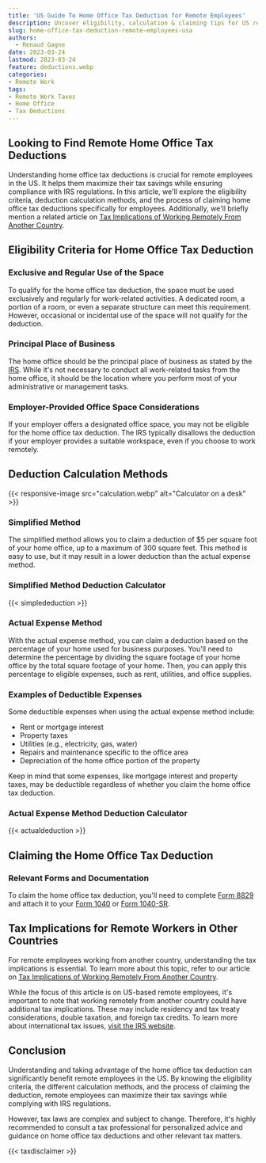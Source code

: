 ```yaml
---
title: 'US Guide To Home Office Tax Deduction for Remote Employees'
description: Uncover eligibility, calculation & claiming tips for US remote workers' home office tax deductions.
slug: home-office-tax-deduction-remote-employees-usa
authors:
  - Renaud Gagne
date: 2023-03-24
lastmod: 2023-03-24
feature: deductions.webp
categories:
- Remote Work
tags:
- Remote Work Taxes
- Home Office
- Tax Deductions
---
```

## Looking to Find Remote Home Office Tax Deductions

Understanding home office tax deductions is crucial for remote employees in the US. It helps them maximize their tax savings while ensuring compliance with IRS regulations. In this article, we'll explore the eligibility criteria, deduction calculation methods, and the process of claiming home office tax deductions specifically for employees. Additionally, we'll briefly mention a related article on [Tax Implications of Working Remotely From Another Country](https://www.remoteunbound.com/blog/remote-work-tax-implications-another-country/).

## Eligibility Criteria for Home Office Tax Deduction

### Exclusive and Regular Use of the Space

To qualify for the home office tax deduction, the space must be used exclusively and regularly for work-related activities. A dedicated room, a portion of a room, or even a separate structure can meet this requirement. However, occasional or incidental use of the space will not qualify for the deduction.

### Principal Place of Business

The home office should be the principal place of business as stated by the [IRS](https://www.irs.gov/businesses/small-businesses-self-employed/home-office-deduction). While it's not necessary to conduct all work-related tasks from the home office, it should be the location where you perform most of your administrative or management tasks.

### Employer-Provided Office Space Considerations

If your employer offers a designated office space, you may not be eligible for the home office tax deduction. The IRS typically disallows the deduction if your employer provides a suitable workspace, even if you choose to work remotely.

## Deduction Calculation Methods
{{< responsive-image src="calculation.webp" alt="Calculator on a desk" >}}
### Simplified Method

The simplified method allows you to claim a deduction of $5 per square foot of your home office, up to a maximum of 300 square feet. This method is easy to use, but it may result in a lower deduction than the actual expense method.

### Simplified Method Deduction Calculator

{{< simplededuction >}}

### Actual Expense Method

With the actual expense method, you can claim a deduction based on the percentage of your home used for business purposes. You'll need to determine the percentage by dividing the square footage of your home office by the total square footage of your home. Then, you can apply this percentage to eligible expenses, such as rent, utilities, and office supplies.

### Examples of Deductible Expenses

Some deductible expenses when using the actual expense method include:

*   Rent or mortgage interest
*   Property taxes
*   Utilities (e.g., electricity, gas, water)
*   Repairs and maintenance specific to the office area
*   Depreciation of the home office portion of the property

Keep in mind that some expenses, like mortgage interest and property taxes, may be deductible regardless of whether you claim the home office tax deduction.

### Actual Expense Method Deduction Calculator
{{< actualdeduction >}}

## Claiming the Home Office Tax Deduction

### Relevant Forms and Documentation

To claim the home office tax deduction, you'll need to complete [Form 8829](https://www.irs.gov/pub/irs-pdf/f8829.pdf) and attach it to your [Form 1040](https://www.irs.gov/pub/irs-pdf/f1040.pdf) or [Form 1040-SR](https://www.irs.gov/pub/irs-pdf/f1040sr.pdf).

## Tax Implications for Remote Workers in Other Countries

For remote employees working from another country, understanding the tax implications is essential. To learn more about this topic, refer to our article on [Tax Implications of Working Remotely From Another Country](https://www.remoteunbound.com/blog/remote-work-tax-implications-another-country/).

While the focus of this article is on US-based remote employees, it's important to note that working remotely from another country could have additional tax implications. These may include residency and tax treaty considerations, double taxation, and foreign tax credits. To learn more about international tax issues, [visit the IRS website](https://www.irs.gov/individuals/international-taxpayers).

## Conclusion

Understanding and taking advantage of the home office tax deduction can significantly benefit remote employees in the US. By knowing the eligibility criteria, the different calculation methods, and the process of claiming the deduction, remote employees can maximize their tax savings while complying with IRS regulations.

However, tax laws are complex and subject to change. Therefore, it's highly recommended to consult a tax professional for personalized advice and guidance on home office tax deductions and other relevant tax matters.

{{< taxdisclaimer >}}
